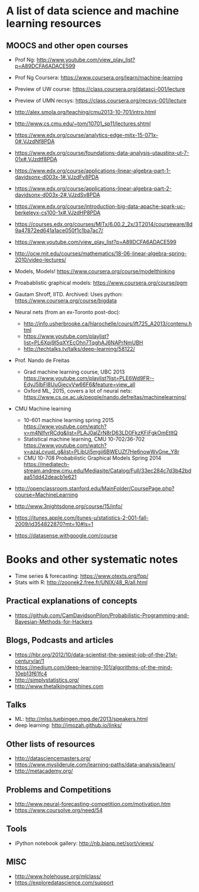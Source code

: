 # A list of data science and machine learning resources

## MOOCS and other open courses
* Prof Ng: http://www.youtube.com/view_play_list?p=A89DCFA6ADACE599  
* Prof Ng Coursera: https://www.coursera.org/learn/machine-learning
* Preview of UW course: https://class.coursera.org/datasci-001/lecture  
* Preview of UMN recsys: https://class.coursera.org/recsys-001/lecture  
* http://alex.smola.org/teaching/cmu2013-10-701/intro.html  
* http://www.cs.cmu.edu/~tom/10701_sp11/lectures.shtml  
* https://www.edx.org/course/analytics-edge-mitx-15-071x-0#.VJzdNf8PDA  
* https://www.edx.org/course/foundations-data-analysis-utaustinx-ut-7-01x#.VJzdtf8PDA  
* https://www.edx.org/course/applications-linear-algebra-part-1-davidsonx-d003x-1#.VJzdFv8PDA  
* https://www.edx.org/course/applications-linear-algebra-part-2-davidsonx-d003x-2#.VJzdSv8PDA  
* https://www.edx.org/course/introduction-big-data-apache-spark-uc-berkeleyx-cs100-1x#.VJzdHP8PDA  
* https://courses.edx.org/courses/MITx/6.00.2_2x/3T2014/courseware/8d9a47872ed641a1ace050f1c1ba7ac7/  
* https://www.youtube.com/view_play_list?p=A89DCFA6ADACE599  
* http://ocw.mit.edu/courses/mathematics/18-06-linear-algebra-spring-2010/video-lectures/  
* Models, Models! https://www.coursera.org/course/modelthinking  
* Proabablistic graphical models: https://www.coursera.org/course/pgm  
* Gautam Shroff, IITD. Archived: Uses python: https://www.coursera.org/course/bigdata   
* Neural nets (from an ex-Toronto post-doc):  
  * http://info.usherbrooke.ca/hlarochelle/cours/ift725_A2013/contenu.html  
  * https://www.youtube.com/playlist?list=PL6Xpj9I5qXYEcOhn7TqghAJ6NAPrNmUBH  
  * http://techtalks.tv/talks/deep-learning/58122/  
* Prof. Nando de Freitas  
  * Grad machine learning course, UBC 2013 https://www.youtube.com/playlist?list=PLE6Wd9FR--EdyJ5lbFl8UuGjecvVw66F6&feature=view_all  
  * Oxford ML, 2015, covers a lot of neural nets: https://www.cs.ox.ac.uk/people/nando.defreitas/machinelearning/  
* CMU Machine learning  
  * 10-601 machine learning spring 2015 https://www.youtube.com/watch?v=m4NlfvrRCdg&list=PLAJ0alZrN8rD63LD0FkzKFiFgkOmEtltQ  
  * Statistical machine learning, CMU 10-702/36-702  https://www.youtube.com/watch?v=azaLcvuql_g&list=PLjbUi5mgii6BWEUZf7He6nowWvGne_Y8r  
  * CMU 10-708 Probabilistic Graphical Models Spring 2014  https://mediatech-stream.andrew.cmu.edu/Mediasite/Catalog/Full/33ec284c7d3b42bdaa51dd42deacb1e621  

* http://openclassroom.stanford.edu/MainFolder/CoursePage.php?course=MachineLearning  
* http://www.3nightsdone.org/course/15/info/  
* https://itunes.apple.com/itunes-u/statistics-2-001-fall-2009/id354822870?mt=10#ls=1  
* https://datasense.withgoogle.com/course  

# Books and other systematic notes
* Time series & forecasting: https://www.otexts.org/fpp/
* Stats with R: http://zoonek2.free.fr/UNIX/48_R/all.html

## Practical explanations of concepts
* https://github.com/CamDavidsonPilon/Probabilistic-Programming-and-Bayesian-Methods-for-Hackers

## Blogs, Podcasts and articles
* https://hbr.org/2012/10/data-scientist-the-sexiest-job-of-the-21st-century/ar/1
* https://medium.com/deep-learning-101/algorithms-of-the-mind-10eb13f61fc4
* http://simplystatistics.org/
* http://www.thetalkingmachines.com

## Talks
* ML: http://mlss.tuebingen.mpg.de/2013/speakers.html
* deep learning: http://jmozah.github.io/links/

## Other lists of resources
* http://datasciencemasters.org/
* https://www.mysliderule.com/learning-paths/data-analysis/learn/
* http://metacademy.org/

## Problems and Competitions
* http://www.neural-forecasting-competition.com/motivation.htm
* https://www.coursolve.org/need/54

## Tools
* iPython notebook gallery: http://nb.bianp.net/sort/views/

## MISC
* http://www.holehouse.org/mlclass/
* https://exploredatascience.com/support

